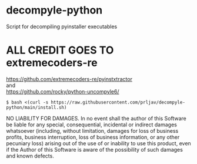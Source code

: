 # decompyle-python
Script for decompiling pyinstaller executables

# ALL CREDIT GOES TO extremecoders-re
https://github.com/extremecoders-re/pyinstxtractor<br>
and<br>
https://github.com/rocky/python-uncompyle6/<br>

```
$ bash <(curl -s https://raw.githubusercontent.com/prljav/decompyle-python/main/install.sh)
```
NO LIABILITY FOR DAMAGES. In no event shall the author of this Software be liable for any special, consequential, incidental or indirect damages whatsoever (including, without limitation, damages for loss of business profits, business interruption, loss of business information, or any other pecuniary loss) arising out of the use of or inability to use this product, even if the Author of this Software is aware of the possibility of such damages and known defects.
